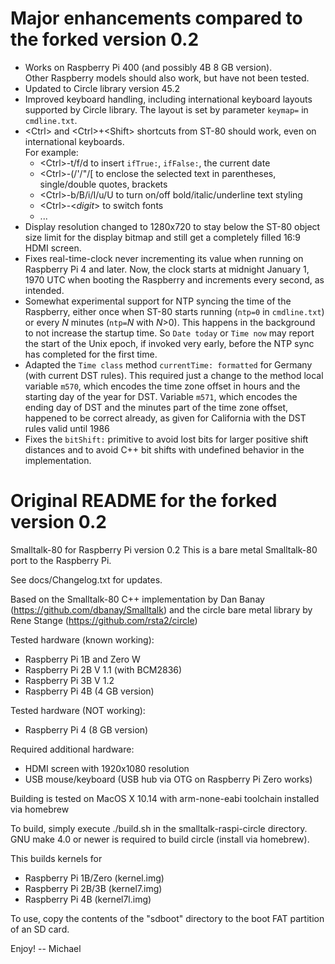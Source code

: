 # Major enhancements compared to the forked version 0.2

- Works on Raspberry Pi 400 (and possibly 4B 8 GB version).  
  Other Raspberry models should also work, but have not been tested.
- Updated to Circle library version 45.2
- Improved keyboard handling, including international keyboard layouts supported by Circle library. The layout is set by parameter `keymap=` in `cmdline.txt`.
- &lt;Ctrl> and &lt;Ctrl>+&lt;Shift> shortcuts from ST-80 should work, even on international keyboards.  
  For example:
  * &lt;Ctrl>-t/f/d to insert `ifTrue:`, `ifFalse:`, the current date
  * &lt;Ctrl>-(/'/"/[ to enclose the selected text in parentheses, single/double quotes, brackets
  * &lt;Ctrl>-b/B/i/I/u/U to turn on/off bold/italic/underline text styling
  * &lt;Ctrl>-&lt;*digit*> to switch fonts
  * ...
- Display resolution changed to 1280x720 to stay below the ST-80 object size limit for the display bitmap and still get a completely filled 16:9 HDMI screen.
- Fixes real-time-clock never incrementing its value when running on Raspberry Pi 4 and later. Now, the clock starts at midnight January 1, 1970 UTC when booting the Raspberry and increments every second, as intended.
- Somewhat experimental support for NTP syncing the time of the Raspberry, either once when ST-80 starts running (`ntp=0` in `cmdline.txt`) or every *N* minutes (`ntp=`*N* with *N*>0). This happens in the background to not increase the startup time. So `Date today` or `Time now` may report the start of the Unix epoch, if invoked very early, before the NTP sync has completed for the first time.
- Adapted the `Time class` method `currentTime: formatted` for Germany (with current DST rules). This required just a change to the method local variable `m570`, which encodes the time zone offset in hours and the starting day of the year for DST. Variable `m571`, which encodes the ending day of DST and the minutes part of the time zone offset, happened to be correct already, as given for California with the DST rules valid until 1986
- Fixes the `bitShift:` primitive to avoid lost bits for larger positive shift distances and to avoid C++ bit shifts with undefined behavior in the implementation.

# Original README for the forked version 0.2

Smalltalk-80 for Raspberry Pi version 0.2
This is a bare metal Smalltalk-80 port to the Raspberry Pi.

See docs/Changelog.txt for updates.

Based on the Smalltalk-80 C++ implementation by Dan Banay (https://github.com/dbanay/Smalltalk)
and the circle bare metal library by Rene Stange (https://github.com/rsta2/circle)

Tested hardware (known working):
- Raspberry Pi 1B and Zero W
- Raspberry Pi 2B V 1.1 (with BCM2836)
- Raspberry Pi 3B V 1.2
- Raspberry Pi 4B (4 GB version)

Tested hardware (NOT working):
- Raspberry Pi 4 (8 GB version)

Required additional hardware:
- HDMI screen with 1920x1080 resolution
- USB mouse/keyboard (USB hub via OTG on Raspberry Pi Zero works)

Building is tested on MacOS X 10.14 with arm-none-eabi toolchain installed via homebrew

To build, simply execute ./build.sh in the smalltalk-raspi-circle directory.
GNU make 4.0 or newer is required to build circle (install via homebrew).

This builds kernels for 
- Raspberry Pi 1B/Zero (kernel.img)
- Raspberry Pi 2B/3B   (kernel7.img)
- Raspberry Pi 4B      (kernel7l.img)

To use, copy the contents of the "sdboot" directory to the boot FAT partition of an SD card.

Enjoy!
-- Michael

